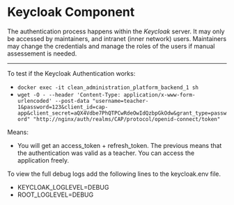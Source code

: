 # Keycloak Component

The authentication process happens within the *Keycloak* server. It may only be accessed by maintainers, and intranet (inner network) users. Maintainers may change the credentials and manage the roles of the users if manual assessement is needed.

---

To test if the Keycloak Authentication works:
* `docker exec -it clean_administration_platform_backend_1 sh`
* `wget -O - --header 'Content-Type: application/x-www-form-urlencoded' --post-data "username=teacher-1&password=123&client_id=cap-app&client_secret=aQX4Vdbe7PhQTPCwRdeOwIdQzbpGkOdw&grant_type=password" "http://nginx/auth/realms/CAP/protocol/openid-connect/token"`

Means:
* You will get an access_token + refresh_token. The previous means that the authentication was valid as a teacher. You can access the application freely.

To view the full debug logs add the following lines to the keycloak.env file.
* KEYCLOAK_LOGLEVEL=DEBUG
* ROOT_LOGLEVEL=DEBUG